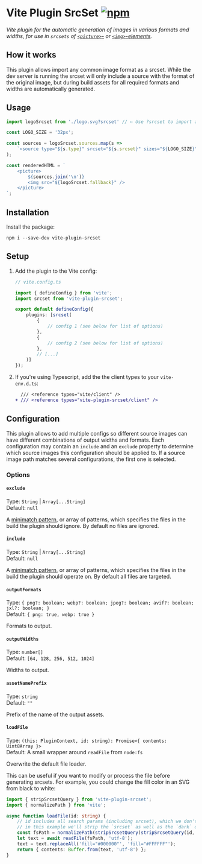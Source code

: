 # Vite Plugin SrcSet [![npm](https://img.shields.io/npm/v/vite-plugin-srcset.svg)](https://npmjs.com/package/vite-plugin-srcset)

_Vite plugin for the automatic generation of images in various formats and widths, for use in `srcsets` of [`<picture>`-](https://developer.mozilla.org/en-US/docs/Web/HTML/Element/picture) or [`<img>`-elements](https://developer.mozilla.org/en-US/docs/Web/HTML/Element/img)._

## How it works

This plugin allows import any common image format as a srcset. While the dev server is running the srcset will only include a source with the format of the original image, but during build assets for all required formats and widths are automatically generated.

## Usage
```ts
import logoSrcset from './logo.svg?srcset' // ← Use ?srcset to import a srcset

const LOGO_SIZE = '32px';

const sources = logoSrcset.sources.map(s =>
    `<source type="${s.type}" srcset="${s.srcset}" sizes="${LOGO_SIZE}" />`
);

const renderedHTML = `
    <picture>
        ${sources.join('\n')}
        <img src="${logoSrcset.fallback}" />
    </picture>
`;
```

## Installation

Install the package:

```
npm i --save-dev vite-plugin-srcset
```

## Setup

1. Add the plugin to the Vite config:

    ```ts
    // vite.config.ts

    import { defineConfig } from 'vite';
    import srcset from 'vite-plugin-srcset';

    export default defineConfig({
        plugins: [srcset(
            {
                // config 1 (see below for list of options)
            },
            {
                // config 2 (see below for list of options)
            },
            // [...]
        )]
    });
    ```

2. If you're using Typescript, add the the client types to your `vite-env.d.ts`:
    ```patch
      /// <reference types="vite/client" />
   + /// <reference types="vite-plugin-srcset/client" />
    ```

## Configuration

This plugin allows to add multiple configs so different source images can have different combinations of output widths and formats. Each configuration may contain an `include` and an `exclude` property to determine which source images this configuration should be applied to. If a source image path matches several configurations, the first one is selected.

### Options

#### `exclude`

Type: `String` | `Array[...String]`  
Default: `null`

A [minimatch pattern](https://github.com/isaacs/minimatch), or array of patterns, which specifies the files in the build the plugin should ignore. By default no files are ignored.

#### `include`

Type: `String` | `Array[...String]`  
Default: `null`

A [minimatch pattern](https://github.com/isaacs/minimatch), or array of patterns, which specifies the files in the build the plugin should operate on. By default all files are targeted.

#### `outputFormats`

Type: `{ png?: boolean; webp?: boolean; jpeg?: boolean; avif?: boolean; jxl?: boolean; }`  
Default: `{ png: true, webp: true }`

Formats to output.

#### `outputWidths`

Type: `number[]`  
Default: `[64, 128, 256, 512, 1024]`

Widths to output.

#### `assetNamePrefix`

Type: `string`  
Default: `""`

Prefix of the name of the output assets.

#### `loadFile`

Type: `(this: PluginContext, id: string): Promise<{ contents: Uint8Array }>`  
Default: A small wrapper around `readFile` from `node:fs`

Overwrite the default file loader.

This can be useful if you want to modify or process the file before generating srcsets.
For example, you could change the fill color in an SVG from black to white:
```ts
import { stripSrcsetQuery } from 'vite-plugin-srcset';
import { normalizePath } from 'vite';

async function loadFile(id: string) {
    // id includes all search params (including srcset), which we don't care about here
    // in this example we'll strip the `srcset` as well as the `dark` query
    const fsPath = normalizePath(stripSrcsetQuery(stripSrcsetQuery(id, 'dark')));
    let text = await readFile(fsPath, 'utf-8');
    text = text.replaceAll('fill="#000000"', 'fill="#FFFFFF"');
    return { contents: Buffer.from(text, 'utf-8') };
}
```